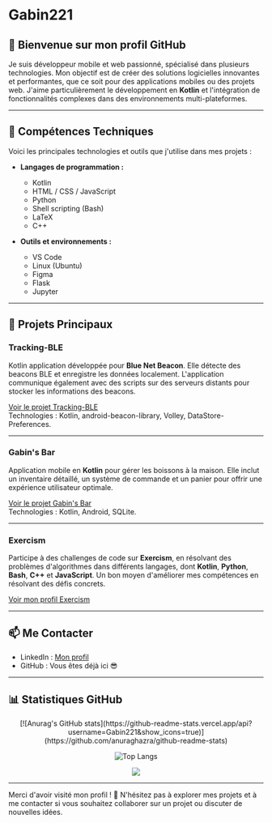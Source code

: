 # Gabin221

## 👋 Bienvenue sur mon profil GitHub

Je suis développeur mobile et web passionné, spécialisé dans plusieurs technologies. Mon objectif est de créer des solutions logicielles innovantes et performantes, que ce soit pour des applications mobiles ou des projets web. J'aime particulièrement le développement en **Kotlin** et l'intégration de fonctionnalités complexes dans des environnements multi-plateformes.

---

## 🔧 Compétences Techniques

Voici les principales technologies et outils que j'utilise dans mes projets :

- **Langages de programmation :**
  - Kotlin
  - HTML / CSS / JavaScript
  - Python
  - Shell scripting (Bash)
  - LaTeX
  - C++

- **Outils et environnements :**
  - VS Code
  - Linux (Ubuntu)
  - Figma
  - Flask
  - Jupyter

---

## 📂 Projets Principaux

### **Tracking-BLE**
Kotlin application développée pour **Blue Net Beacon**. Elle détecte des beacons BLE et enregistre les données localement. L'application communique également avec des scripts sur des serveurs distants pour stocker les informations des beacons.

[Voir le projet Tracking-BLE](https://github.com/Gabin221/Tracking-BLE)  
Technologies : Kotlin, android-beacon-library, Volley, DataStore-Preferences.

---

### **Gabin's Bar**
Application mobile en **Kotlin** pour gérer les boissons à la maison. Elle inclut un inventaire détaillé, un système de commande et un panier pour offrir une expérience utilisateur optimale.

[Voir le projet Gabin's Bar](https://github.com/Gabin221/Gabin-s-bar-v2)  
Technologies : Kotlin, Android, SQLite.

---

### **Exercism**
Participe à des challenges de code sur **Exercism**, en résolvant des problèmes d'algorithmes dans différents langages, dont **Kotlin**, **Python**, **Bash**, **C++** et **JavaScript**. Un bon moyen d'améliorer mes compétences en résolvant des défis concrets.

[Voir mon profil Exercism](https://exercism.org/profiles/Gabin221)

---

## 📫 Me Contacter

- LinkedIn : [Mon profil](https://www.linkedin.com/in/gabin-serrurot-877a38253/)
- GitHub : Vous êtes déjà ici 😎

---

## 📊 Statistiques GitHub

<div align="center">
  [![Anurag's GitHub stats](https://github-readme-stats.vercel.app/api?username=Gabin221&show_icons=true)](https://github.com/anuraghazra/github-readme-stats)
  
  ![Top Langs](https://github-readme-stats.vercel.app/api/top-langs/?username=Gabin221&langs_count=20&size_weight=0.5&count_weight=0.5&layout=donut-vertical)
  
  <div aligneur="centre">
    <img src="https://profile-counter.glitch.me/Gabin221/count.svg?"  />
  </div>
</div>

---

Merci d'avoir visité mon profil ! 🚀 N'hésitez pas à explorer mes projets et à me contacter si vous souhaitez collaborer sur un projet ou discuter de nouvelles idées.
